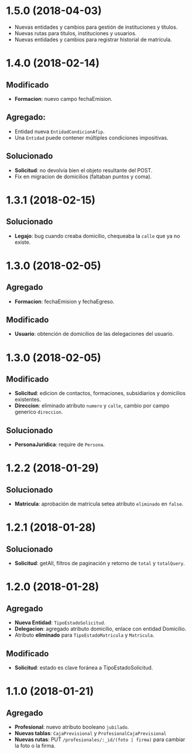 # 1.5.0 (2018-04-03)

- Nuevas entidades y cambios para gestión de instituciones y títulos.
- Nuevas rutas para titulos, instituciones y usuarios.
- Nuevas entidades y cambios para registrar historial de matrícula.

# 1.4.0 (2018-02-14)

## Modificado

- **Formacion**: nuevo campo fechaEmision.

## Agregado:
 - Entidad nueva `EntidadCondicionAfip`.
 - Una `Entidad` puede contener múltiples condiciones impositivas.

## Solucionado

- **Solicitud**: no devolvía bien el objeto resultante del POST.
- Fix en migracion de domicilios (faltaban puntos y coma).

# 1.3.1 (2018-02-15)

## Solucionado
 
- **Legajo**: bug cuando creaba domicilio, chequeaba la `calle` que ya no existe.

# 1.3.0 (2018-02-05)

## Agregado

- **Formacion**: fechaEmision y fechaEgreso.

## Modificado
- **Usuario**: obtención de domicilios de las delegaciones del usuario.

# 1.3.0 (2018-02-05)

## Modificado

- **Solicitud**: edicion de contactos, formaciones, subsidiarios y domicilios existentes.
- **Direccion**: eliminado atributo `numero` y `calle`, cambio por campo generico `direccion`.

## Solucionado

- **PersonaJuridica**: require de `Persona`. 


# 1.2.2 (2018-01-29)

## Solucionado

- **Matricula**: aprobación de matricula setea atributo `eliminado` en `false`.

# 1.2.1 (2018-01-28)

## Solucionado

- **Solicitud**: getAll, filtros de paginación y retorno de `total` y `totalQuery`.


# 1.2.0 (2018-01-28)

## Agregado

-  **Nueva Entidad**: `TipoEstadoSolicitud`.
- **Delegacion**: agregado atributo domicilio, enlace con entidad Domicilio.
- Atributo **eliminado** para `TipoEstadoMatricula` y `Matricula`.

## Modificado

- **Solicitud**: estado es clave foránea a TipoEstadoSolicitud.



# 1.1.0 (2018-01-21)

## Agregado

- **Profesional**:  nuevo atributo booleano `jubilado`.    
- **Nuevas tablas**: `CajaPrevisional` y `ProfesionalCajaPrevisional`
- **Nuevas rutas**: PUT `/profesionales/:_id/(foto | firma)` para cambiar la foto o la firma.
